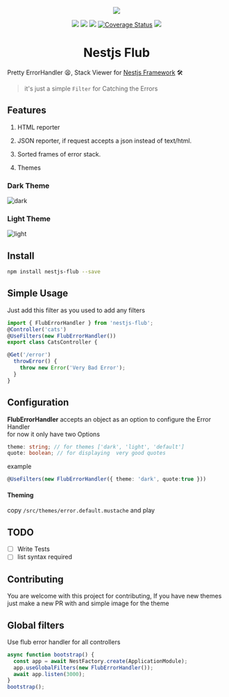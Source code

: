<p align="center"><img src="https://avatars1.githubusercontent.com/u/43827489?s=400&u=45ac0ac47d40b6d8f277c96bdf00244c10508aef&v=4"/></p>
<p align="center">
    <a href="https://travis-ci.org/nestjsx/nestjs-flub"><img src="https://travis-ci.org/nestjsx/nestjs-flub.svg?branch=master"/></a>
    <a href="https://www.npmjs.com/package/nestjs-flub"><img src="https://img.shields.io/npm/v/nestjs-flub.svg"/></a>
    <a href="https://github.com/nestjsx/nestjs-flub/blob/master/LICENSE"><img src="https://img.shields.io/github/license/nestjsx/nestjs-flub.svg"/></a>
    <a href='https://coveralls.io/github/nestjsx/nestjs-flub?branch=master'><img src='https://coveralls.io/repos/github/nestjsx/nestjs-flub/badge.svg?branch=master' alt='Coverage Status' /></a>
    <a href="https://greenkeeper.io/"><img src="https://badges.greenkeeper.io/shekohex/nestjs-flub.svg"/></a>
</p>
<h1 align="center">Nestjs Flub</h1>

Pretty ErrorHandler 😫, Stack Viewer for [Nestjs Framework](https://nestjs.com/) 🛠️
> it's just a simple `Filter` for Catching the Errors

## Features

1. HTML reporter

2. JSON reporter, if request accepts a json instead of text/html.

3. Sorted frames of error stack.

4. Themes


### Dark Theme
![dark](https://files.gitter.im/nestjs/nestjs/qkqB/error-dark.png)

### Light Theme
![light](https://files.gitter.im/nestjs/nestjs/z6X6/error-light.png)

## Install

```bash
npm install nestjs-flub --save
```

## Simple Usage
Just add this filter as you used to add any filters
```typescript
import { FlubErrorHandler } from 'nestjs-flub';
@Controller('cats')
@UseFilters(new FlubErrorHandler())
export class CatsController { 

@Get('/error')
  throwError() {
    throw new Error('Very Bad Error');
  }
}

```

## Configuration 
 **FlubErrorHandler** accepts an object as an option to configure the Error Handler </br>
 for now it only have two Options
 ```typescript
theme: string; // for themes ['dark', 'light', 'default']
quote: boolean; // for displaying  very good quotes
 ```
 example
 
 ```typescript
 @UseFilters(new FlubErrorHandler({ theme: 'dark', quote:true }))
 ```
 #### Theming
 
 copy `/src/themes/error.default.mustache` and play
 
 ## TODO 
- [ ] Write Tests
- [ ] list syntax required

 ## Contributing

You are welcome with this project for contributing,
If you have new themes just make a new PR with and simple image for the theme

## Global filters 

Use flub error handler for all controllers 

```typescript 
async function bootstrap() {
  const app = await NestFactory.create(ApplicationModule);
  app.useGlobalFilters(new FlubErrorHandler());
  await app.listen(3000);
}
bootstrap();
